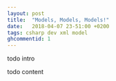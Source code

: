```yaml
---
layout: post
title:  "Models, Models, Models!"
date:   2018-04-07 23-51:00 +0200
tags: csharp dev xml model
ghcommentid: 1
---
```


todo intro

todo content
